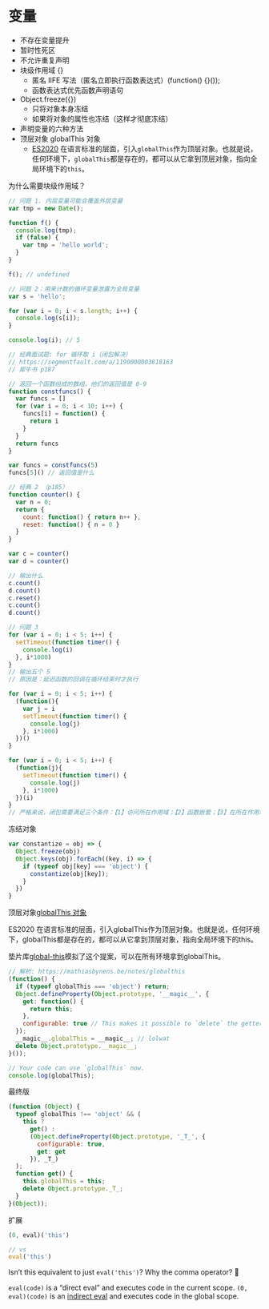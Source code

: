 # 变量

- 不存在变量提升
- 暂时性死区
- 不允许重复声明
- 块级作用域 {}
  - 匿名 IIFE 写法（匿名立即执行函数表达式）(function() {}());
  - 函数表达式优先函数声明语句
- Object.freeze({})
  - 只将对象本身冻结
  - 如果将对象的属性也冻结（这样才彻底冻结）
- 声明变量的六种方法
- 顶层对象 globalThis 对象
  - [ES2020](https://github.com/tc39/proposal-global) 在语言标准的层面，引入`globalThis`作为顶层对象。也就是说，任何环境下，`globalThis`都是存在的，都可以从它拿到顶层对象，指向全局环境下的`this`。

为什么需要块级作用域？

```js
// 问题 1. 内层变量可能会覆盖外层变量
var tmp = new Date();

function f() {
  console.log(tmp);
  if (false) {
    var tmp = 'hello world';
  }
}

f(); // undefined

// 问题 2：用来计数的循环变量泄露为全局变量
var s = 'hello';

for (var i = 0; i < s.length; i++) {
  console.log(s[i]);
}

console.log(i); // 5

// 经典面试题: for 循环取 i（闭包解决）
// https://segmentfault.com/a/1190000003818163
// 犀牛书 p187

// 返回一个函数组成的数组，他们的返回值是 0-9
function constfuncs() {
  var funcs = []
  for (var i = 0; i < 10; i++) {
    funcs[i] = function() {
      return i
    }
  }
  return funcs
}

var funcs = constfuncs(5)
funcs[5]() // 返回值是什么

// 经典 2 （p185）
function counter() {
  var n = 0;
  return {
    count: function() { return n++ },
    reset: function() { n = 0 }
  }
}

var c = counter()
var d = counter()

// 输出什么
c.count()
d.count()
c.reset()
c.count()
d.count()

// 问题 3
for (var i = 0; i < 5; i++) {
  setTimeout(function timer() {
    console.log(i)
  }, i*1000)
}
// 输出五个 5
// 原因是：延迟函数的回调在循环结束时才执行

for (var i = 0; i < 5; i++) {
  (function(){
    var j = i
    setTimeout(function timer() {
      console.log(j)
    }, i*1000)
  })()
}

for (var i = 0; i < 5; i++) {
  (function(j){
    setTimeout(function timer() {
      console.log(j)
    }, i*1000)
  })(i)
}
// 严格来说，闭包需要满足三个条件：【1】访问所在作用域；【2】函数嵌套；【3】在所在作用域外被调用
```

冻结对象

```js
var constantize = obj => {
  Object.freeze(obj)
  Object.keys(obj).forEach((key, i) => {
    if (typeof obj[key] === 'object') {
      constantize(obj[key]);
    }
  })
}
```

顶层对象[globalThis 对象](https://es6.ruanyifeng.com/#docs/let#globalThis-%E5%AF%B9%E8%B1%A1)

ES2020 在语言标准的层面，引入globalThis作为顶层对象。也就是说，任何环境下，globalThis都是存在的，都可以从它拿到顶层对象，指向全局环境下的this。

垫片库[global-this](https://github.com/ungap/global-this)模拟了这个提案，可以在所有环境拿到globalThis。

```js
// 解析: https://mathiasbynens.be/notes/globalthis
(function() {
  if (typeof globalThis === 'object') return;
  Object.defineProperty(Object.prototype, '__magic__', {
    get: function() {
      return this;
    },
    configurable: true // This makes it possible to `delete` the getter later.
  });
  __magic__.globalThis = __magic__; // lolwat
  delete Object.prototype.__magic__;
}());

// Your code can use `globalThis` now.
console.log(globalThis);
```

最终版

```js
(function (Object) {
  typeof globalThis !== 'object' && (
    this ?
      get() :
      (Object.defineProperty(Object.prototype, '_T_', {
        configurable: true,
        get: get
      }), _T_)
  );
  function get() {
    this.globalThis = this;
    delete Object.prototype._T_;
  }
}(Object));
```

扩展

```js
(0, eval)('this')

// vs
eval('this')

```

Isn’t this equivalent to just `eval('this')`? Why the comma operator? 🤔

`eval(code)` is a “direct eval” and executes code in the current scope. `(0, eval)(code)` is an [indirect eval](https://2ality.com/2014/01/eval.html) and executes code in the global scope.
